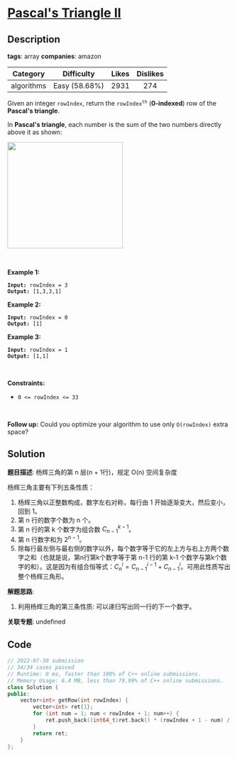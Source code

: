 # [Pascal's Triangle II](https://leetcode.com/problems/pascals-triangle-ii/description/)

## Description

**tags**: array
**companies**: amazon

|  Category  |  Difficulty   | Likes | Dislikes |
| :--------: | :-----------: | :---: | :------: |
| algorithms | Easy (58.68%) | 2931  |   274    |

<p>Given an integer <code>rowIndex</code>, return the <code>rowIndex<sup>th</sup></code> (<strong>0-indexed</strong>) row of the <strong>Pascal&#39;s triangle</strong>.</p>

<p>In <strong>Pascal&#39;s triangle</strong>, each number is the sum of the two numbers directly above it as shown:</p>
<img alt="" src="https://upload.wikimedia.org/wikipedia/commons/0/0d/PascalTriangleAnimated2.gif" style="height:240px; width:260px" />
<p>&nbsp;</p>
<p><strong>Example 1:</strong></p>
<pre><code><strong>Input:</strong> rowIndex = 3
<strong>Output:</strong> [1,3,3,1]</code></pre><p><strong>Example 2:</strong></p>
<pre><code><strong>Input:</strong> rowIndex = 0
<strong>Output:</strong> [1]</code></pre><p><strong>Example 3:</strong></p>
<pre><code><strong>Input:</strong> rowIndex = 1
<strong>Output:</strong> [1,1]</code></pre>
<p>&nbsp;</p>
<p><strong>Constraints:</strong></p>

<ul>
  <li><code>0 &lt;= rowIndex &lt;= 33</code></li>
</ul>

<p>&nbsp;</p>
<p><strong>Follow up:</strong> Could you optimize your algorithm to use only <code>O(rowIndex)</code> extra space?</p>

## Solution

**题目描述**: 杨辉三角的第 n 层(n + 1行)，规定 O(n) 空间复杂度

杨辉三角主要有下列五条性质：

1. 杨辉三角以正整数构成，数字左右对称，每行由 1 开始逐渐变大，然后变小，回到 1。
2. 第 n 行的数字个数为 n 个。
3. 第 n 行的第 k 个数字为组合数 $C_{n-1}^{k-1}$。
4. 第 n 行数字和为 $2^{n-1}$。
5. 除每行最左侧与最右侧的数字以外，每个数字等于它的左上方与右上方两个数字之和（也就是说，第n行第k个数字等于第 n-1 行的第 k-1 个数字与第k个数字的和）。这是因为有组合恒等式：$C_{n}^{i}=C_{n-1}^{i-1}+C_{n-1}^{i}$。可用此性质写出整个杨辉三角形。

**解题思路**:

1. 利用杨辉三角的第三条性质: 可以递归写出同一行的下一个数字。

**关联专题**: undefined

## Code

```cpp
// 2022-07-30 submission
// 34/34 cases passed
// Runtime: 0 ms, faster than 100% of C++ online submissions.
// Memory Usage: 6.4 MB, less than 79.99% of C++ online submissions.
class Solution {
public:
    vector<int> getRow(int rowIndex) {
        vector<int> ret{1};
        for (int num = 1; num < rowIndex + 1; num++) {
            ret.push_back((int64_t)ret.back() * (rowIndex + 1 - num) / num);
        }
        return ret;
    }
};
```
